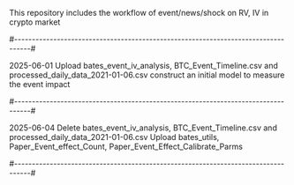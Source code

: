 This repository includes the workflow of event/news/shock on RV, IV in crypto market

#----------------------------------------------------------------------------------#

2025-06-01
Upload bates_event_iv_analysis, BTC_Event_Timeline.csv and processed_daily_data_2021-01-06.csv
construct an initial model to measure the event impact

#----------------------------------------------------------------------------------#

2025-06-04
Delete bates_event_iv_analysis, BTC_Event_Timeline.csv and processed_daily_data_2021-01-06.csv
Upload bates_utils, Paper_Event_effect_Count, Paper_Event_Effect_Calibrate_Parms

#----------------------------------------------------------------------------------#
